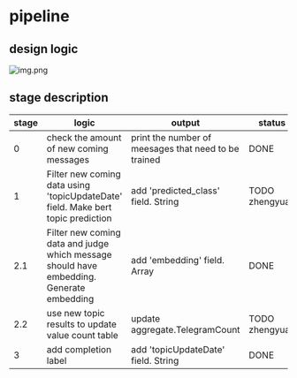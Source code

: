 # pipeline
## design logic
![img.png](/Users/luojiayu/Downloads/semester2/master_project/pipeline.png)

## stage description
| stage | logic                                                                                    | output                                               | status         |
|-------|------------------------------------------------------------------------------------------|------------------------------------------------------|----------------|
| 0     | check the amount of new coming messages                                                  | print the number of meesages that need to be trained | DONE           |
| 1     | Filter new coming data using 'topicUpdateDate' field. Make bert topic prediction         | add 'predicted_class' field. String                  | TODO zhengyuan |
| 2.1   | Filter new coming data and judge which message should have embedding. Generate embedding | add 'embedding' field. Array                         | DONE           |
| 2.2   | use new topic results to update value count table                                        | update aggregate.TelegramCount                       | TODO zhengyuan |
| 3     | add completion label                                                                     | add 'topicUpdateDate' field. String                  | DONE           |
